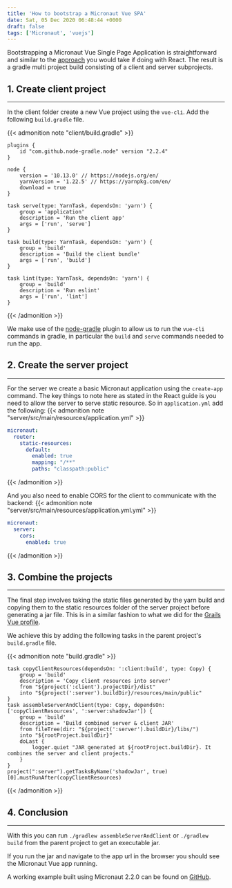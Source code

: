 ```yaml
---
title: 'How to bootstrap a Micronaut Vue SPA'
date: Sat, 05 Dec 2020 06:48:44 +0000
draft: false
tags: ['Micronaut', 'vuejs']
---
```


Bootstrapping a Micronaut Vue Single Page Application is straightforward and similar to the [approach](https://guides.micronaut.io/micronaut-spa-react/guide/index.html) you would take if doing with React. The result is a gradle multi project build consisting of a client and server subprojects.

## 1. Create client project
-------------------------

In the client folder create a new Vue project using the `vue-cli`. Add the following `build.gradle` file.

{{< admonition note "client/build.gradle" >}}
```
plugins {
    id "com.github.node-gradle.node" version "2.2.4"
}

node {
    version = '10.13.0' // https://nodejs.org/en/
    yarnVersion = '1.22.5' // https://yarnpkg.com/en/
    download = true
}

task serve(type: YarnTask, dependsOn: 'yarn') {
    group = 'application'
    description = 'Run the client app'
    args = ['run', 'serve']
}

task build(type: YarnTask, dependsOn: 'yarn') {
    group = 'build'
    description = 'Build the client bundle'
    args = ['run', 'build']
}

task lint(type: YarnTask, dependsOn: 'yarn') {
    group = 'build'
    description = 'Run eslint'
    args = ['run', 'lint']
}
```
{{< /admonition >}}

We make use of the [node-gradle](https://github.com/node-gradle/gradle-node-plugin) plugin to allow us to run the `vue-cli` commands in gradle, in particular the `build` and `serve` commands needed to run the app.

## 2. Create the server project
-----------------------------

For the server we create a basic Micronaut application using the `create-app` command. The key things to note here as stated in the React guide is you need to allow the server to serve static resource. So in `application.yml` add the following:
{{< admonition note "server/src/main/resources/application.yml" >}}
```yaml
micronaut:
  router:
    static-resources:
      default:
        enabled: true   
        mapping: "/**"  
        paths: "classpath:public" 
```
{{< /admonition >}}

And you also need to enable CORS for the client to communicate with the backend:
{{< admonition note "server/src/main/resources/application.yml.yml" >}}
```yaml
micronaut:
  server:
    cors:
      enabled: true
```
{{< /admonition >}}

## 3. Combine the projects
------------------------

The final step involves taking the static files generated by the yarn build and copying them to the static resources folder of the server project before generating a jar file. This is in a similar fashion to what we did for the [Grails Vue profile](https://www.amuponda.com/2018/10/28/combining-the-grails-vue-profile-projects-into-a-single-jar/).

We achieve this by adding the following tasks in the parent project's `build.gradle` file.

{{< admonition note "build.gradle" >}}
```
task copyClientResources(dependsOn: ':client:build', type: Copy) {
    group = 'build'
    description = 'Copy client resources into server'
    from "${project(':client').projectDir}/dist"
    into "${project(':server').buildDir}/resources/main/public"
}
task assembleServerAndClient(type: Copy, dependsOn: ['copyClientResources', ':server:shadowJar']) {
    group = 'build'
    description = 'Build combined server & client JAR'
    from fileTree(dir: "${project(':server').buildDir}/libs/")
    into "${rootProject.buildDir}"
    doLast {
        logger.quiet "JAR generated at ${rootProject.buildDir}. It combines the server and client projects."
    }
}
project(":server").getTasksByName('shadowJar', true)[0].mustRunAfter(copyClientResources)
```
{{< /admonition >}}

## 4. Conclusion
------------------------

With this you can run `./gradlew assembleServerAndClient` or `./gradlew build` from the parent project to get an executable jar.

If you run the jar and navigate to the app url in the browser you should see the Micronaut Vue app running.

A working example built using Micronaut 2.2.0 can be found on [GitHub](https://github.com/amuponda/blog-posts/tree/master/mn-spa-vue).